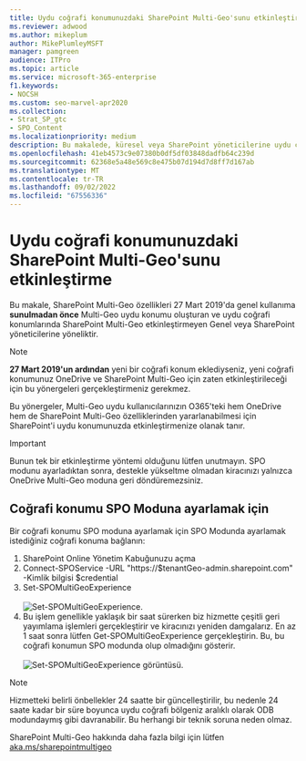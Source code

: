 ```yaml
---
title: Uydu coğrafi konumunuzdaki SharePoint Multi-Geo'sunu etkinleştirme
ms.reviewer: adwood
ms.author: mikeplum
author: MikePlumleyMSFT
manager: pamgreen
audience: ITPro
ms.topic: article
ms.service: microsoft-365-enterprise
f1.keywords:
- NOCSH
ms.custom: seo-marvel-apr2020
ms.collection:
- Strat_SP_gtc
- SPO_Content
ms.localizationpriority: medium
description: Bu makalede, küresel veya SharePoint yöneticilerine uydu coğrafi konumlarında SharePoint Multi-Geo etkinleştirme hakkında bilgi sağlanır.
ms.openlocfilehash: 41eb4573c9e07380b0df5df03848dadfb64c239d
ms.sourcegitcommit: 62368e5a48e569c8e475b07d194d7d8ff7d167ab
ms.translationtype: MT
ms.contentlocale: tr-TR
ms.lasthandoff: 09/02/2022
ms.locfileid: "67556336"
---
```

# <a name="enabling-sharepoint-multi-geo-in-your-satellite-geo-location"></a>Uydu coğrafi konumunuzdaki SharePoint Multi-Geo'sunu etkinleştirme

Bu makale, SharePoint Multi-Geo özellikleri 27 Mart 2019'da genel kullanıma **sunulmadan önce** Multi-Geo uydu konumu oluşturan ve uydu coğrafi konumlarında SharePoint Multi-Geo etkinleştirmeyen Genel veya SharePoint yöneticilerine yöneliktir. 

>[!Note]
>**27 Mart 2019'un ardından** yeni bir coğrafi konum eklediyseniz, yeni coğrafi konumunuz OneDrive ve SharePoint Multi-Geo için zaten etkinleştirileceği için bu yönergeleri gerçekleştirmeniz gerekmez.

Bu yönergeler, Multi-Geo uydu kullanıcılarınızın O365'teki hem OneDrive hem de SharePoint Multi-Geo özelliklerinden yararlanabilmesi için SharePoint'i uydu konumunuzda etkinleştirmenize olanak tanır. 

>[!IMPORTANT]
>Bunun tek bir etkinleştirme yöntemi olduğunu lütfen unutmayın. SPO modunu ayarladıktan sonra, destekle yükseltme olmadan kiracınızı yalnızca OneDrive Multi-Geo moduna geri döndüremezsiniz. 

## <a name="to-set-a-geo-location-into-spo-mode"></a>Coğrafi konumu SPO Moduna ayarlamak için

Bir coğrafi konumu SPO moduna ayarlamak için SPO Modunda ayarlamak istediğiniz coğrafi konuma bağlanın:

1.    SharePoint Online Yönetim Kabuğunuzu açma 
2.    Connect-SPOService -URL "https://$tenantGeo-admin.sharepoint.com" -Kimlik bilgisi $credential
3.    Set-SPOMultiGeoExperience</br></br>
![Set-SPOMultiGeoExperience.](../media/Set-SPO-MultiGeo.jpg)
4.    Bu işlem genellikle yaklaşık bir saat sürerken biz hizmette çeşitli geri yayımlama işlemleri gerçekleştirir ve kiracınızı yeniden damgalarız. En az 1 saat sonra lütfen Get-SPOMultiGeoExperience gerçekleştirin.  Bu, bu coğrafi konumun SPO modunda olup olmadığını gösterir.</br></br>
![Set-SPOMultiGeoExperience görüntüsü.](../media/Get-SPO-MultiGeo.jpg)

  
>[!Note]
>Hizmetteki belirli önbellekler 24 saatte bir güncelleştirilir, bu nedenle 24 saate kadar bir süre boyunca uydu coğrafi bölgeniz aralıklı olarak ODB modundaymış gibi davranabilir. Bu herhangi bir teknik soruna neden olmaz. 
 
SharePoint Multi-Geo hakkında daha fazla bilgi için lütfen [aka.ms/sharepointmultigeo](multi-geo-capabilities-in-onedrive-and-sharepoint-online-in-microsoft-365.md)


